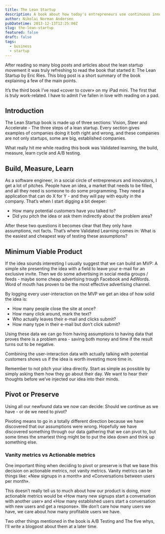 ```yaml
---
title: The Lean Startup
description: A book about how today's entrepreneurs use continuous innovation to create radically successful businesses.
author: Nikolai Norman Andersen
pubDatetime: 2013-12-13T12:25:00Z
slug: the-lean-startup
featured: false
draft: false
tags:
  - business
  - startup
---
```


After reading so many blog posts and articles about the lean startup movement it was truly refreshing to read the book that started it: The Lean Startup by Eric Ries. This blog post is a short summary of the book explaining a few of the main points.

It’s the third book I’ve read «cover to cover» on my iPad mini. The first that is truly work-related. I have to admit I’ve fallen in love with reading on a pad.

## Introduction

The Lean Startup book is made up of three sections: Vision, Steer and Accelerate - The three steps of a lean startup. Every section gives examples of companies doing it both right and wrong, and these companies are not only startups, some are big, established companies.

What really hit me while reading this book was Validated learning, the build, measure, learn cycle and A/B testing.

## Build, Measure, Learn

As a software engineer, in a social circle of entrepreneurs and innovators, I get a lot of pitches. People have an idea, a market that needs to be filled, and all they need is someone to do some programming. They need a application that can do X for Y - and they will pay with equity in the company. That’s when I start digging a bit deeper:

- How many potential customers have you talked to?
- Did you pitch the idea or ask them indirectly about the problem
  area?

After these two questions it becomes clear that they only have assumptions, not facts. That’s where Validated Learning comes in: What is the easiest and cheapest way of testing these assumptions?

## Minimum Viable Product

If the idea sounds interesting I usually suggest that we can build an MVP: A simple site presenting the idea with a field to leave your e-mail for an exclusive invite. Then we do some advertising in social media groups / feeds - maybe some cheap advertising trough Facebook and AdWords. Word of mouth has proven to be the most effective advertising
channel.

By logging every user-interaction on the MVP we get an idea of how solid the idea is:

- How many people close the site at once?
- How many click around, mark the text?
- Who actually leaves their e-mail and clicks submit?
- How many type in their e-mail but don’t click submit?

Using these data we can go from having assumptions to having data that proves there is a problem area - saving both money and time if the result turns out to be negative.

Combining the user-interaction data with actually talking with potential customers shows us if the idea is worth investing more time in.

Remember to not pitch your idea directly. Start as simple as possible by simply asking them how they go about their day. We want to hear their thoughts before we’ve injected our idea into their minds.

## Pivot or Preserve

Using all our newfound data we now can decide: Should we continue as we have - or de we need to pivot?

Pivoting means to go in a totally different direction because we have discovered that our assumptions were wrong. Hopefully we have discovered something through our data gathering that we can pivot to, but some times the smartest thing might be to put the idea down and think up something else.

### Vanity metrics vs Actionable metrics

One important thing when deciding to pivot or preserve is that we base this decision on actionable metrics, not vanity metrics. Vanity metrics can be things like: «New signups in a month» and «Conversations between users per month».

This doesn’t really tell us to much about how our product is doing, more actionable metrics would be «How many new signups start a conversation with another user» and «How many established users start a conversation with new users and get a response». We don’t care how many users we have, we care about how many profitable users we have.

Two other things mentioned in the book is A/B Testing and The five whys, I’ll write a blogpost about them at a later time.
